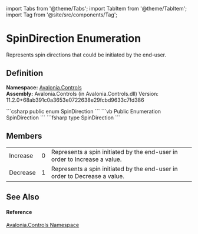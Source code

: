 import Tabs from '@theme/Tabs'; 
import TabItem from '@theme/TabItem'; 
import Tag from '@site/src/components/Tag'; 

# SpinDirection Enumeration


Represents spin directions that could be initiated by the end-user.



## Definition
**Namespace:** <a href="N_Avalonia_Controls">Avalonia.Controls</a>  
**Assembly:** Avalonia.Controls (in Avalonia.Controls.dll) Version: 11.2.0+68ab391c0a3653e0722638e29fcbd9633c7fd386

<Tabs groupId="api-code-preview">
<TabItem value="csharp" label="C#">
```csharp
public enum SpinDirection
```
</TabItem>
<TabItem value="vb" label="VB">
```vb
Public Enumeration SpinDirection
```
</TabItem>
<TabItem value="fsharp" label="F#">
```fsharp
type SpinDirection
```
</TabItem>
</Tabs>



## Members
<table>
<tr>
<td>Increase</td>
<td>0</td>
<td>Represents a spin initiated by the end-user in order to Increase a value.</td>
</tr>
<tr>
<td>Decrease</td>
<td>1</td>
<td>Represents a spin initiated by the end-user in order to Decrease a value.</td>
</tr>
</table>

## See Also


#### Reference
<a href="N_Avalonia_Controls">Avalonia.Controls Namespace</a>  
